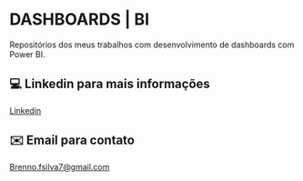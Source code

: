# DASHBOARDS | BI

Repositórios dos meus trabalhos com desenvolvimento de dashboards com Power BI.

## 💻 Linkedin para mais informações
[Linkedin](https://www.linkedin.com/in/brenno-silva-657a3b1bb/)

## ✉️ Email para contato
Brenno.fsilva7@gmail.com